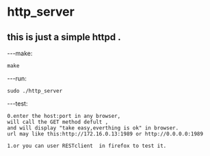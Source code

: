 # http_server  
this is just a simple httpd .   
-------------------------------------       

---make:   
 
	make    

---run:   
 
	sudo ./http_server    

---test:  
 
	0.enter the host:port in any browser,  
	will call the GET method defult ,   
	and will display "take easy,everthing is ok" in browser.   
	url may like this:http://172.16.0.13:1989 or http://0.0.0.0:1989   

	1.or you can user RESTclient  in firefox to test it.    

